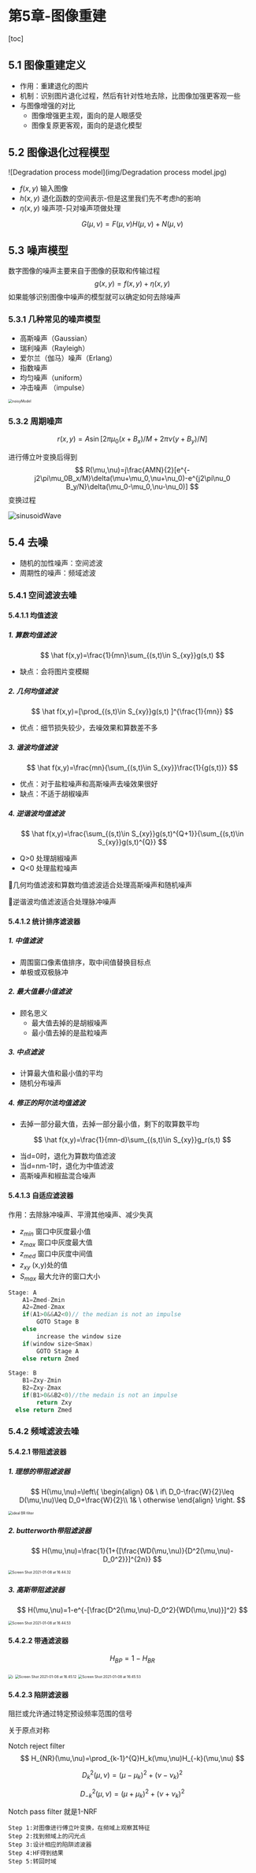 #         第5章-图像重建

[toc]

## 5.1 图像重建定义

* 作用：重建退化的图片
* 机制：识别图片退化过程，然后有针对性地去除，比图像加强更客观一些
* 与图像增强的对比
  * 图像增强更主观，面向的是人眼感受
  * 图像复原更客观，面向的是退化模型



## 5.2 图像退化过程模型

![Degradation process model](img/Degradation process model.jpg)

* $f(x,y)$ 输入图像
* $h(x,y)$ 退化函数的空间表示-但是这里我们先不考虑h的影响
* $\eta(x,y)$ 噪声项-只对噪声项做处理

$$
G(\mu,\nu)=F(\mu,\nu)H(\mu,\nu)+N(\mu,\nu)
$$



## 5.3 噪声模型

数字图像的噪声主要来自于图像的获取和传输过程
$$
g(x,y)=f(x,y)+\eta(x,y)
$$
如果能够识别图像中噪声的模型就可以确定如何去除噪声

### 5.3.1 几种常见的噪声模型

* 高斯噪声（Gaussian）
* 瑞利噪声（Rayleigh）
* 爱尔兰（伽马）噪声（Erlang）
* 指数噪声
* 均匀噪声（uniform）
* 冲击噪声 （impulse）
<img src="img/Screen Shot 2021-01-08 at 13.36.33.png" alt="noisyModel" style="zoom:50%;" />

### 5.3.2 周期噪声

$$
r(x,y)=A\sin[2\pi\mu_0(x+B_x)/M+2\pi\nu(y+B_y)/N]
$$

进行傅立叶变换后得到
$$
R(\mu,\nu)=j\frac{AMN}{2}[e^{-j2\pi\mu_0B_x/M}\delta(\mu+\mu_0,\nu+\nu_0)-e^{j2\pi\nu_0 B_y/N}\delta(\mu_0-\mu_0,\nu-\nu_0)]
$$
变换过程

![sinusoidWave](img/sinusoidWave.PNG)

## 5.4 去噪

* 随机的加性噪声：空间滤波
* 周期性的噪声：频域滤波

### 5.4.1 空间滤波去噪

#### 5.4.1.1 均值滤波

##### 1. 算数均值滤波

$$
\hat f(x,y)=\frac{1}{mn}\sum_{(s,t)\in S_{xy}}g(s,t)
$$

* 缺点：会将图片变模糊

##### 2. 几何均值滤波

$$
\hat f(x,y)=[\prod_{(s,t)\in S_{xy}}g(s,t) ]^{\frac{1}{mn}}
$$

* 优点：细节损失较少，去噪效果和算数差不多

##### 3. 谐波均值滤波

$$
\hat f(x,y)=\frac{mn}{\sum_{(s,t)\in S_{xy}}\frac{1}{g(s,t)}}
$$

* 优点：对于盐粒噪声和高斯噪声去噪效果很好
* 缺点：不适于胡椒噪声

##### 4. 逆谐波均值滤波

$$
\hat f(x,y)=\frac{\sum_{(s,t)\in S_{xy}}g(s,t)^{Q+1}}{\sum_{(s,t)\in S_{xy}}g(s,t)^{Q}}
$$

* Q>0 处理胡椒噪声
* Q<0 处理盐粒噪声

🎍几何均值滤波和算数均值滤波适合处理高斯噪声和随机噪声

🎍逆谐波均值滤波适合处理脉冲噪声

#### 5.4.1.2 统计排序滤波器

##### 1. 中值滤波

* 周围窗口像素值排序，取中间值替换目标点
* 单极或双极脉冲

##### 2. 最大值最小值滤波

* 顾名思义
  * 最大值去掉的是胡椒噪声
  * 最小值去掉的是盐粒噪声

##### 3. 中点滤波

* 计算最大值和最小值的平均
* 随机分布噪声

##### 4. 修正的阿尔法均值滤波

* 去掉一部分最大值，去掉一部分最小值，剩下的取算数平均

$$
\hat f(x,y)=\frac{1}{mn-d}\sum_{(s,t)\in S_{xy}}g_r(s,t)
$$

* 当d=0时，退化为算数均值滤波
* 当d=nm-1时，退化为中值滤波
* 高斯噪声和椒盐混合噪声

#### 5.4.1.3 自适应滤波器

作用：去除脉冲噪声、平滑其他噪声、减少失真

* $z_{min}$ 窗口中灰度最小值
* $z_{max}$ 窗口中灰度最大值
* $z_{med}$ 窗口中灰度中间值
* $z_{xy}$ (x,y)处的值
* $S_{max}$ 最大允许的窗口大小

```c
Stage: A
	A1=Zmed-Zmin
	A2=Zmed-Zmax
	if(A1>0&&A2<0)// the median is not an impulse
		GOTO Stage B
	else
		increase the window size
	if(window size<Smax)
		GOTO Stage A
	else return Zmed
	
Stage: B
	B1=Zxy-Zmin
	B2=Zxy-Zmax
	if(B1>0&&B2<0)//the medain is not an impulse
		return Zxy
  else return Zmed
```



### 5.4.2 频域滤波去噪

#### 5.4.2.1 带阻滤波器

##### 1. 理想的带阻滤波器

$$
H(\mu,\nu)=\left\{
	\begin{align}
		0& \ if\  D_0-\frac{W}{2}\leq D(\mu,\nu)\leq D_0+\frac{W}{2}\\
		1& \ otherwise
	\end{align}
	\right.
$$

<img src="img/Screen Shot 2021-01-08 at 16.43.38.png" alt="ideal BR filter" style="zoom:50%;" />

##### 2. butterworth带阻滤波器

$$
H(\mu,\nu)=\frac{1}{1+{[\frac{WD(\mu,\nu)}{D^2(\mu,\nu)-D_0^2}}]^{2n}}
$$

<img src="img/Screen Shot 2021-01-08 at 16.44.32.png" alt="Screen Shot 2021-01-08 at 16.44.32" style="zoom:50%;" />

##### 3. 高斯带阻滤波器

$$
H(\mu,\nu)=1-e^{-[\frac{D^2(\mu,\nu)-D_0^2}{WD(\mu,\nu)}]^2}
$$

<img src="img/Screen Shot 2021-01-08 at 16.44.53.png" alt="Screen Shot 2021-01-08 at 16.44.53" style="zoom:50%;" />

#### 5.4.2.2 带通滤波器

$$
H_{BP}=1-H_{BR}
$$

<img src="img/Screen Shot 2021-01-08 at 16.45.36.png" alt="i" style="zoom:50%;" />

<img src="img/Screen Shot 2021-01-08 at 16.45.18.png" alt="Screen Shot 2021-01-08 at 16.45.12" style="zoom:50%;" />

<img src="img/Screen Shot 2021-01-08 at 16.45.53.png" alt="Screen Shot 2021-01-08 at 16.45.53" style="zoom:50%;" />

#### 5.4.2.3 陷阱滤波器

阻拦或允许通过特定预设频率范围的信号

关于原点对称

Notch reject filter
$$
H_{NR}(\mu,\nu)=\prod_{k-1}^{Q}H_k(\mu,\nu)H_{-k}(\mu,\nu)
$$

$$
D_k^2(\mu,\nu)=(\mu-\mu_k)^2+(\nu-\nu_k)^2
$$

$$
D_{-k}^2(\mu,\nu)=(\mu+\mu_k)^2+(\nu+\nu_k)^2
$$

Notch pass filter 就是1-NRF



```
Step 1:对图像进行傅立叶变换，在频域上观察其特征
Step 2:找到频域上的闪光点
Step 3:设计相应的陷阱滤波器
Step 4:HF得到结果
Step 5:转回时域
```

